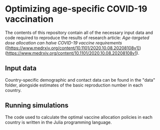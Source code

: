 # Optimizing age-specific COVID-19 vaccination

The contents of this repository contain all of the necessary input data and code required to reproduce the results of research article: *Age-targeted dose allocation can halve COVID-19 vaccine requirements* ([https://www.medrxiv.org/content/10.1101/2020.10.08.20208108v1])(https://www.medrxiv.org/content/10.1101/2020.10.08.20208108v1).

## Input data

Country-specific demographic and contact data can be found in the "data" folder, alongside estimates of the basic reproduction number in each country.

## Running simulations

The code used to calculate the optimal vaccine allocation policies in each country is written in the Julia programming language. 
